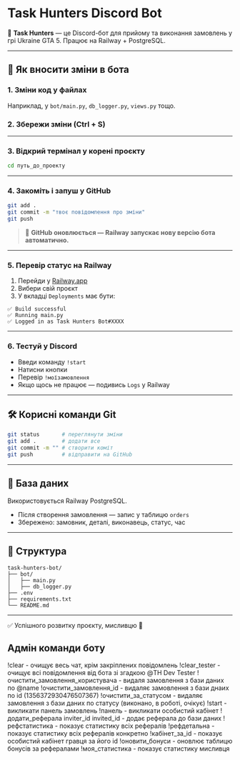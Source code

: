 # Task Hunters Discord Bot

🎯 **Task Hunters** — це Discord-бот для прийому та виконання замовлень у грі Ukraine GTA 5. Працює на Railway + PostgreSQL.

---

## 🚀 Як вносити зміни в бота

### 1. Зміни код у файлах
Наприклад, у `bot/main.py`, `db_logger.py`, `views.py` тощо.

### 2. Збережи зміни (Ctrl + S)

---

### 3. Відкрий термінал у корені проєкту

```bash
cd путь_до_проекту
```

---

### 4. Закоміть і запуш у GitHub

```bash
git add .
git commit -m "твоє повідомлення про зміни"
git push
```

> 🔁 **GitHub оновлюється — Railway запускає нову версію бота автоматично.**

---

### 5. Перевір статус на Railway

1. Перейди у [Railway.app](https://railway.app)
2. Вибери свій проєкт
3. У вкладці `Deployments` має бути:
```
✅ Build successful
✅ Running main.py
✅ Logged in as Task Hunters Bot#XXXX
```

---

### 6. Тестуй у Discord

- Введи команду `!start`
- Натисни кнопки
- Перевір `!моїзамовлення`
- Якщо щось не працює — подивись `Logs` у Railway

---

## 🛠 Корисні команди Git

```bash
git status       # переглянути зміни
git add .        # додати все
git commit -m "" # створити коміт
git push         # відправити на GitHub
```

---

## 💾 База даних

Використовується Railway PostgreSQL.
- Після створення замовлення — запис у таблицю `orders`
- Збережено: замовник, деталі, виконавець, статус, час

---

## 📁 Структура

```
task-hunters-bot/
├── bot/
│   ├── main.py
│   ├── db_logger.py
├── .env
├── requirements.txt
└── README.md
```

---

✅ Успішного розвитку проєкту, мисливцю 💼


## Адмін команди боту

!clear - очищує весь чат, крім закріплених повідомлень
!clear_tester - очищує всі повідомлення від бота зі згадкою @TH Dev Tester
!очистити_замовлення_користувача - видаля замовлення з бази даних по @name
!очистити_замовлення_id - видаляє замовлення з бази днаих по id (1356372930476507367)
!очистити_за_статусом - видаляє замовлення з бази даних по статусу (виконано, в роботі, очікує)
!start - викликати панель замовлень 
!панель - викликати особистий кабінет
!додати_реферала inviter_id invited_id - додає реферала до бази даних
!рефстатистика - показує статистику всіх рефералів
!рефдетальна - показує статистику всіх рефералів конкретно
!кабінет_за_id - показує особистий кабінет гравця за його id
!оновити_бонуси - оновлює таблицю бонусів за рефералами
!моя_статистика - показує статистику мисливця

